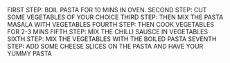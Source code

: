FIRST STEP: BOIL PASTA FOR 10 MINS IN OVEN.
SECOND STEP: CUT SOME VEGETABLES OF YOUR CHOICE
THIRD STEP: THEN MIX THE PASTA MASALA WITH VEGETABLES
FOURTH STEP: THEN COOK VEGETABLES FOR 2-3 MINS
FIFTH STEP: MIX THE CHILLI SAUSCE IN VEGETABLES
SIXTH STEP: MIX THE VEGETABLES WITH THE BOILED PASTA
SEVENTH STEP: ADD SOME CHEESE SLICES ON THE PASTA
     AND HAVE YOUR YUMMY PASTA